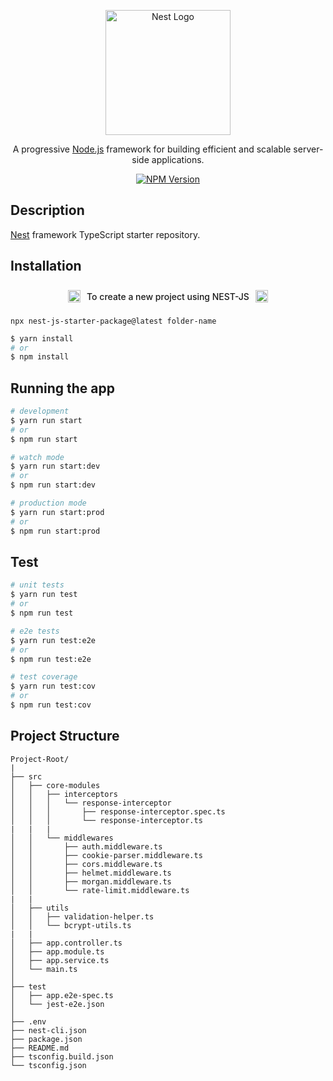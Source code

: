 <p align="center">
  <a href="http://nestjs.com/" target="blank"><img src="https://nestjs.com/img/logo-small.svg" width="200" alt="Nest Logo" /></a>
</p>

[circleci-image]: https://img.shields.io/circleci/build/github/nestjs/nest/master?token=abc123def456
[circleci-url]: https://circleci.com/gh/nestjs/nest

  <p align="center">A progressive <a href="http://nodejs.org" target="_blank">Node.js</a> framework for building efficient and scalable server-side applications.</p>
    <p align="center">
<a href="https://www.npmjs.com/~nestjscore" target="_blank"><img src="https://img.shields.io/npm/v/@nestjs/core.svg" alt="NPM Version" /></a>

## Description

[Nest](https://github.com/nestjs/nest) framework TypeScript starter repository.



## Installation
<div style="display: flex; align-items: center; justify-content:center;">
 <img src="https://nestjs.com/img/logo-small.svg" width="20" alt="Nest Logo" />
  <p style="margin: 10px; font-weight:500;">To create a new project using NEST-JS</p>
  <img src="https://nestjs.com/img/logo-small.svg" width="20" alt="Nest Logo" />
</div>


```
npx nest-js-starter-package@latest folder-name
```

```bash
$ yarn install
# or 
$ npm install
```

## Running the app

```bash
# development
$ yarn run start
# or
$ npm run start

# watch mode
$ yarn run start:dev
# or
$ npm run start:dev

# production mode
$ yarn run start:prod
# or
$ npm run start:prod
```

## Test

```bash
# unit tests
$ yarn run test
# or
$ npm run test

# e2e tests
$ yarn run test:e2e
# or
$ npm run test:e2e

# test coverage
$ yarn run test:cov
# or
$ npm run test:cov
```

## Project Structure
```
Project-Root/
|
├── src
│   ├── core-modules
│   │   ├── interceptors
│   │   │   └── response-interceptor
│   │   │       ├── response-interceptor.spec.ts
│   │   │       └── response-interceptor.ts
|   |   |
│   │   └── middlewares
│   │       ├── auth.middleware.ts
│   │       ├── cookie-parser.middleware.ts
│   │       ├── cors.middleware.ts
│   │       ├── helmet.middleware.ts
│   │       ├── morgan.middleware.ts
│   │       └── rate-limit.middleware.ts
|   |
│   ├── utils
│   │   ├── validation-helper.ts
│   │   └── bcrypt-utils.ts
|   |
│   ├── app.controller.ts
│   ├── app.module.ts
│   ├── app.service.ts
│   └── main.ts
│   
├── test
│   ├── app.e2e-spec.ts
│   └── jest-e2e.json
│   
├── .env
├── nest-cli.json
├── package.json
├── README.md
├── tsconfig.build.json
└── tsconfig.json
```